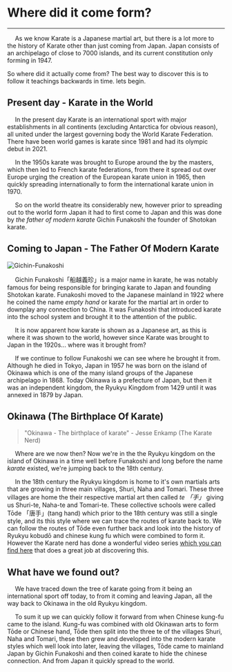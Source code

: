 # Where did it come form?
---

&emsp; As we know Karate is a Japanese martial art, but there is a lot more to the history of Karate other than just coming from Japan. Japan consists of an archipelago of close to 7000 islands, and its current constitution only forming in 1947.

So where did it actually come from? The best way to discover this is to follow it teachings backwards in time. lets begin.

## Present day - Karate in the World

&emsp; In the present day Karate is an international sport with major establishments in all continents (excluding Antarctica for obvious reason), all united under the largest governing body the World Karate Federation. There have been world games is karate since 1981 and had its olympic debut in 2021.

&emsp; In the 1950s karate was brought to Europe around the by the masters, which then led to French karate federations, from there it spread out over Europe urging the creation of the European karate union in 1965, then quickly spreading internationally to form the international karate union in 1970.  

&emsp; So on the world theatre its considerably new, however prior to spreading out to the world form Japan it had to first come to Japan and this was done by *the father of modern karate* Gichin Funakoshi the founder of Shotokan karate.

## Coming to Japan - The Father Of Modern Karate
![Gichin-Funakoshi](/main/images/Gichin-Funakoshi.gif)

&emsp; Gichin Funakoshi「船越義珍」is a major name in karate, he was notably famous for being responsible for bringing karate to Japan and founding Shotokan karate. Funakoshi moved to the Japanese mainland in 1922 where he coined the name *empty hand* or karate for the martial art in order to downplay any connection to China. It was Funakoshi that introduced karate into the school system and brought it to the attention of the public.

&emsp; It is now apparent how karate is shown as a Japanese art, as this is where it was shown to the world, however since Karate was brought to Japan in the 1920s... where was it brought from?
 
&emsp; If we continue to follow Funakoshi we can see where he brought it from. Although he died in Tokyo, Japan in 1957 he was born on the island of Okinawa which is one of the many island groups of the Japanese archipelago in 1868. Today Okinawa is a prefecture of Japan, but then it was an independent kingdom, the Ryukyu Kingdom from 1429 until it was annexed in 1879 by Japan. 

## Okinawa (The Birthplace Of Karate)
> "Okinawa - The birthplace of karate" - Jesse Enkamp (The Karate Nerd)

&emsp; Where are we now then? Now we're in the the Ryukyu kingdom on the island of Okinawa in a time well before Funakoshi and long before the name *karate* existed, we're jumping back to the 18th century. 

&emsp; In the 18th century the Ryukyu kingdom is home to it's own martials arts that are growing in three main villages, Shuri, Naha and Tomari. These three villages are home the their respective martial art then called *te 「手」* giving us Shuri-te, Naha-te and Tomari-te. These collective schools were called Tōde 「唐手」(tang hand) which prior to the 18th century was still a single style, and its this style where we can trace the routes of karate back to. We can follow the routes of Tōde even further back and look into the history of Ryukyu kobudō and chinese kung fu which were combined to form it. However the Karate nerd has done a wonderful video series [which you can find here](https://youtube.com/playlist?list=PLnepTzrhzuB-6k93Klo0L5GDwiMym3Y9a) that does a great job at discovering this.

## What have we found out?

&emsp; We have traced down the tree of karate going from it being an international sport off today, to from it coming and leaving Japan, all the way back to Okinawa in the old Ryukyu kingdom. 

&emsp; To sum it up we can quickly follow it forward from when Chinese kung-fu came to the island. Kung-fu was combined with old Okinawan arts to form Tōde or Chinese hand, Tōde then split into the three te of the villages Shuri, Naha and Tomari, these then grew and developed into the modern karate styles which well look into later, leaving the villages, Tōde came to mainland Japan by Gichin Funakoshi and then coined karate to hide the chinese connection. And from Japan it quickly spread to the world.